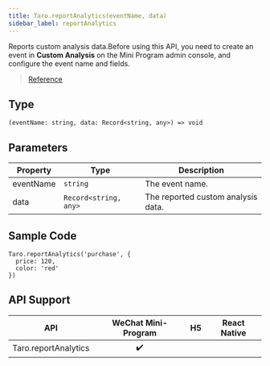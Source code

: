 ```yaml
---
title: Taro.reportAnalytics(eventName, data)
sidebar_label: reportAnalytics
---
```


Reports custom analysis data.Before using this API, you need to create an event in **Custom Analysis** on the Mini Program admin console, and configure the event name and fields.

> [Reference](https://developers.weixin.qq.com/miniprogram/dev/api/open-api/data-analysis/wx.reportAnalytics.html)

## Type

```tsx
(eventName: string, data: Record<string, any>) => void
```

## Parameters

<table>
  <thead>
    <tr>
      <th>Property</th>
      <th>Type</th>
      <th>Description</th>
    </tr>
  </thead>
  <tbody>
    <tr>
      <td>eventName</td>
      <td><code>string</code></td>
      <td>The event name.</td>
    </tr>
    <tr>
      <td>data</td>
      <td><code>Record&lt;string, any&gt;</code></td>
      <td>The reported custom analysis data.</td>
    </tr>
  </tbody>
</table>

## Sample Code

```tsx
Taro.reportAnalytics('purchase', {
  price: 120,
  color: 'red'
})
```

## API Support

|         API          | WeChat Mini-Program | H5 | React Native |
|:--------------------:|:-------------------:|:--:|:------------:|
| Taro.reportAnalytics |         ✔️          |    |              |
